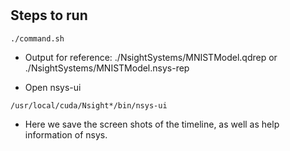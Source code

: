 #

## Steps to run

```shell
./command.sh
```

+ Output for reference: ./NsightSystems/MNISTModel.qdrep or ./NsightSystems/MNISTModel.nsys-rep

+ Open nsys-ui

```shell
/usr/local/cuda/Nsight*/bin/nsys-ui
```

+ Here we save the screen shots of the timeline, as well as help information of nsys.

